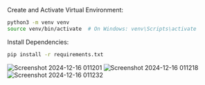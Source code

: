 Create and Activate Virtual Environment:

```bash
python3 -m venv venv
source venv/bin/activate  # On Windows: venv\Scripts\activate
```

Install Dependencies:

```bash
pip install -r requirements.txt
```

![Screenshot 2024-12-16 011201](https://github.com/user-attachments/assets/eadbfbcb-46cf-4fa5-8d39-d6e6c1160fd7)
![Screenshot 2024-12-16 011218](https://github.com/user-attachments/assets/a0a96598-5e7d-40b5-acc2-51075a4b8f84)
![Screenshot 2024-12-16 011232](https://github.com/user-attachments/assets/d112a2a6-5687-4c13-84a4-fc9cbda11476)

